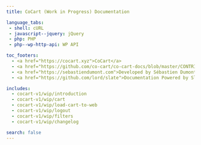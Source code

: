 ```yaml
---
title: CoCart (Work in Progress) Documentation

language_tabs:
 - shell: cURL
 - javascript--jquery: jQuery
 - php: PHP
 - php--wp-http-api: WP API

toc_footers:
  - <a href="https://cocart.xyz">CoCart</a>
  - <a href="https://github.com/co-cart/co-cart-docs/blob/master/CONTRIBUTING.md">Contribute to Documentation</a>
  - <a href="https://sebastiendumont.com">Developed by Sébastien Dumont</a>
  - <a href="https://github.com/lord/slate">Documentation Powered by Slate</a>

includes:
  - cocart-v1/wip/introduction
  - cocart-v1/wip/cart
  - cocart-v1/wip/load-cart-to-web
  - cocart-v1/wip/logout
  - cocart-v1/wip/filters
  - cocart-v1/wip/changelog

search: false
---
```


